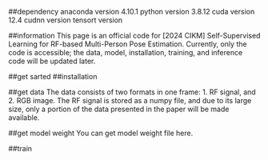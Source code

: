 ##dependency
anaconda version 4.10.1
python version 3.8.12
cuda version 12.4
cudnn version 
tensort version 

##information
This page is an official code for [2024 CIKM] Self-Supervised Learning for RF-based Multi-Person Pose Estimation.
Currently, only the code is accessible; the data, model, installation, training, and inference code will be updated later.


##get sarted
##installation

##get data
The data consists of two formats in one frame: 1. RF signal, and 2. RGB image. 
The RF signal is stored as a numpy file, and due to its large size, only a portion of the data presented in the paper will be made available.

##get model weight
You can get model weight file here.

##train


##

